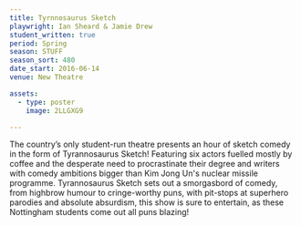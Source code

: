 ```yaml
---
title: Tyrnnosaurus Sketch
playwright: Ian Sheard & Jamie Drew
student_written: true
period: Spring
season: STUFF
season_sort: 480
date_start: 2016-06-14
venue: New Theatre

assets:
  - type: poster
    image: 2LLGXG9

---
```

The country’s only student-run theatre presents an hour of sketch comedy in the form of Tyrannosaurus Sketch! Featuring six actors fuelled mostly by coffee and the desperate need to procrastinate their degree and writers with comedy ambitions bigger than Kim Jong Un's nuclear missile programme. Tyrannosaurus Sketch sets out a smorgasbord of comedy, from highbrow humour to cringe-worthy puns, with pit-stops at superhero parodies and absolute absurdism, this show is sure to entertain, as these Nottingham students come out all puns blazing! 
